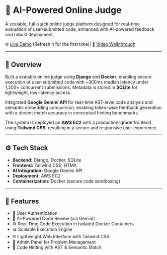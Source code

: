 # 🧠 AI-Powered Online Judge

A scalable, full-stack online judge platform designed for real-time evaluation of user-submitted code, enhanced with AI-powered feedback and robust deployment.

🌐 [Live Demo](http://13.60.72.253/home/) (Refresh it for the first time)| 🎥 [Video Walkthrough](https://www.loom.com/share/6286f60e130a4b87a61643fcb18bebc0?sid=9a051ceb-e91d-42e1-ad30-c880720333a6)

---

## 🚀 Overview

Built a scalable online judge using **Django** and **Docker**, enabling secure execution of user-submitted code with ~300ms median latency under 1,200+ concurrent submissions. Metadata is stored in **SQLite** for lightweight, low-latency access.

Integrated **Google Gemini API** for real-time AST-level code analysis and semantic embedding comparison, enabling token-wise feedback generation with a decent match accuracy in conceptual hinting benchmarks.

The system is deployed on **AWS EC2** with a production-grade frontend using **Tailwind CSS**, resulting in a secure and responsive user experience.

---

## ⚙️ Tech Stack

- **Backend:** Django, Docker, SQLite
- **Frontend:** Tailwind CSS, HTMX
- **AI Integration:** Google Gemini API 
- **Deployment:** AWS EC2 
- **Containerization:** Docker (secure code sandboxing)

---

## 🔑 Features

- 👤 User Authentication 
- 🧠 AI-Powered Code Review (via Gemini)
- ⚙️ Real-Time Code Execution in Isolated Docker Containers
- 📊 Scalable Execution Engine 
- 🌐 Lightweight Web Interface with Tailwind CSS
- 📁 Admin Panel for Problem Management
- 📄 Code Hinting with AST & Semantic Match
